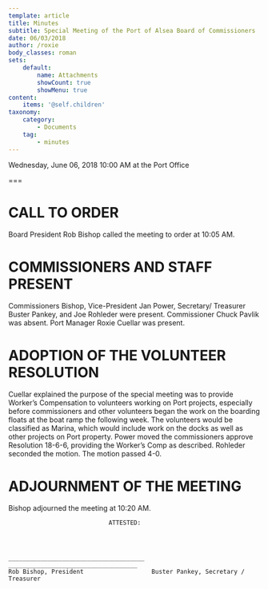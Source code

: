 ```yaml
---
template: article
title: Minutes
subtitle: Special Meeting of the Port of Alsea Board of Commissioners
date: 06/03/2018
author: /roxie
body_classes: roman
sets:
    default:
        name: Attachments
        showCount: true
        showMenu: true
content:
    items: '@self.children'
taxonomy:
    category: 
        - Documents
    tag: 
        - minutes
---
```


Wednesday, June 06, 2018 10:00 AM at the Port Office

===


# CALL TO ORDER

Board President Rob Bishop called the meeting to order at 10:05 AM.

# COMMISSIONERS AND STAFF PRESENT

Commissioners Bishop, Vice-President Jan Power, Secretary/ Treasurer Buster Pankey, and Joe Rohleder were present.  Commissioner Chuck Pavlik was absent.  Port Manager Roxie Cuellar was present.

# ADOPTION OF THE VOLUNTEER RESOLUTION

Cuellar explained the purpose of the special meeting was to provide Worker’s Compensation to volunteers working on Port projects, especially before commissioners and other volunteers began the work on the boarding floats at the boat ramp the following week.  The volunteers would be classified as Marina, which would include work on the docks as well as other projects on Port property.  Power moved the commissioners approve Resolution 18-6-6, providing the Worker’s Comp as described.  Rohleder seconded the motion.  The motion passed 4-0.

# ADJOURNMENT OF THE MEETING

Bishop adjourned the meeting at 10:20 AM.





								ATTESTED:




    ______________________________________	____________________________________
    Rob Bishop, President					Buster Pankey, Secretary / Treasurer

